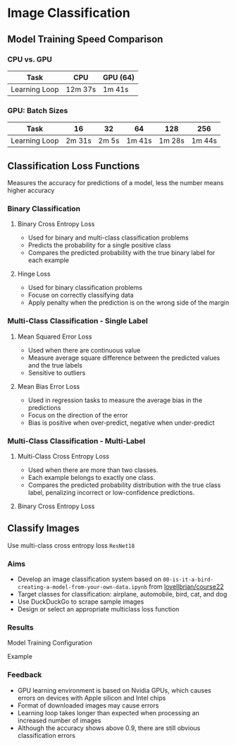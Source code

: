 # Image Classification

## Model Training Speed Comparison

### CPU vs. GPU

| **Task** | **CPU** | **GPU (64)** |
|-----|-----|-----|
| Learning Loop | 12m 37s | 1m 41s |

### GPU: Batch Sizes

| **Task** | **16** | **32** | **64** | **128** | **256** |
|-----|-----|-----|-----|-----|-----|
| Learning Loop | 2m 31s | 2m 5s | 1m 41s | 1m 28s | 1m 44s |

## Classification Loss Functions

Measures the accuracy for predictions of a model, less the number means higher accuracy

### Binary Classification

1. Binary Cross Entropy Loss
   - Used for binary and multi-class classification problems
   - Predicts the probability for a single positive class
   - Compares the predicted probability with the true binary label for each example
     
2. Hinge Loss
   - Used for binary classification problems
   - Focuse on correctly classifying data
   - Apply penalty when the prediction is on the wrong side of the margin

### Multi-Class Classification - Single Label

1. Mean Squared Error Loss
   - Used when there are continuous value
   - Measure average square difference between the predicted values and the true labels
   - Sensitive to outliers
   
2. Mean Bias Error Loss
   - Used in regression tasks to measure the average bias in the predictions
   - Focus on the direction of the error
   - Bias is positive when over-predict, negative when under-predict

### Multi-Class Classification - Multi-Label

1. Multi-Class Cross Entropy Loss
   - Used when there are more than two classes.
   - Each example belongs to exactly one class.
   - Compares the predicted probability distribution with the true class label, penalizing incorrect or low-confidence predictions.
     
2. Binary Cross Entropy Loss

## Classify Images

Use multi-class cross entropy loss `ResNet18`

### Aims

- Develop an image classification system based on `00-is-it-a-bird-creating-a-model-from-your-own-data.ipynb` from [lovellbrian/course22](https://github.com/lovellbrian/course22)
- Target classes for classification: airplane, automobile, bird, cat, and dog
- Use DuckDuckGo to scrape sample images
- Design or select an appropriate multiclass loss function

### Results

Model Training Configuration

Example

### Feedback

- GPU learning environment is based on Nvidia GPUs, which causes errors on devices with Apple silicon and Intel chips
- Format of downloaded images may cause errors
- Learning loop takes longer than expected when processing an increased number of images
- Although the accuracy shows above 0.9, there are still obvious classification errors
